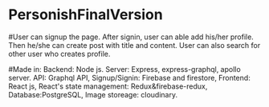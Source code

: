 # PersonishFinalVersion

#User can signup the page. After signin, user can able add his/her profile. Then he/she can create post with title and content. User can also search for other user who creates profile.

#Made in: Backend: Node js. Server: Express, express-graphql, apollo server. API: Graphql API, Signup/Signin: Firebase and firestore, Frontend: React js, React's state management: Redux&firebase-redux, Database:PostgreSQL, Image storeage: cloudinary.  
